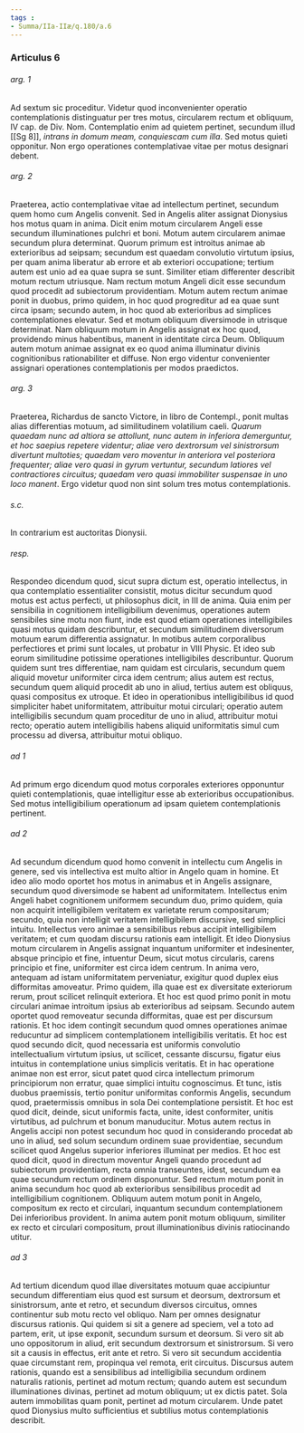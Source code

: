 ```yaml
---
tags : 
- Summa/IIa-IIæ/q.180/a.6
---
```


### Articulus 6

###### arg. 1
Ad sextum sic proceditur. Videtur quod inconvenienter operatio contemplationis distinguatur per tres motus, circularem rectum et obliquum, IV cap. de Div. Nom. Contemplatio enim ad quietem pertinet, secundum illud [[Sg 8]], *intrans in domum meam, conquiescam cum illa*. Sed motus quieti opponitur. Non ergo operationes contemplativae vitae per motus designari debent.

###### arg. 2
Praeterea, actio contemplativae vitae ad intellectum pertinet, secundum quem homo cum Angelis convenit. Sed in Angelis aliter assignat Dionysius hos motus quam in anima. Dicit enim motum circularem Angeli esse secundum illuminationes pulchri et boni. Motum autem circularem animae secundum plura determinat. Quorum primum est introitus animae ab exterioribus ad seipsam; secundum est quaedam convolutio virtutum ipsius, per quam anima liberatur ab errore et ab exteriori occupatione; tertium autem est unio ad ea quae supra se sunt. Similiter etiam differenter describit motum rectum utriusque. Nam rectum motum Angeli dicit esse secundum quod procedit ad subiectorum providentiam. Motum autem rectum animae ponit in duobus, primo quidem, in hoc quod progreditur ad ea quae sunt circa ipsam; secundo autem, in hoc quod ab exterioribus ad simplices contemplationes elevatur. Sed et motum obliquum diversimode in utrisque determinat. Nam obliquum motum in Angelis assignat ex hoc quod, providendo minus habentibus, manent in identitate circa Deum. Obliquum autem motum animae assignat ex eo quod anima illuminatur divinis cognitionibus rationabiliter et diffuse. Non ergo videntur convenienter assignari operationes contemplationis per modos praedictos.

###### arg. 3
Praeterea, Richardus de sancto Victore, in libro de Contempl., ponit multas alias differentias motuum, ad similitudinem volatilium caeli. *Quarum quaedam nunc ad altiora se attollunt, nunc autem in inferiora demerguntur, et hoc saepius repetere videntur; aliae vero dextrorsum vel sinistrorsum divertunt multoties; quaedam vero moventur in anteriora vel posteriora frequenter; aliae vero quasi in gyrum vertuntur, secundum latiores vel contractiores circuitus; quaedam vero quasi immobiliter suspensae in uno loco manent*. Ergo videtur quod non sint solum tres motus contemplationis.

###### s.c.
In contrarium est auctoritas Dionysii.

###### resp.
Respondeo dicendum quod, sicut supra dictum est, operatio intellectus, in qua contemplatio essentialiter consistit, motus dicitur secundum quod motus est actus perfecti, ut philosophus dicit, in III de anima. Quia enim per sensibilia in cognitionem intelligibilium devenimus, operationes autem sensibiles sine motu non fiunt, inde est quod etiam operationes intelligibiles quasi motus quidam describuntur, et secundum similitudinem diversorum motuum earum differentia assignatur. In motibus autem corporalibus perfectiores et primi sunt locales, ut probatur in VIII Physic. Et ideo sub eorum similitudine potissime operationes intelligibiles describuntur. Quorum quidem sunt tres differentiae, nam quidam est circularis, secundum quem aliquid movetur uniformiter circa idem centrum; alius autem est rectus, secundum quem aliquid procedit ab uno in aliud, tertius autem est obliquus, quasi compositus ex utroque. Et ideo in operationibus intelligibilibus id quod simpliciter habet uniformitatem, attribuitur motui circulari; operatio autem intelligibilis secundum quam proceditur de uno in aliud, attribuitur motui recto; operatio autem intelligibilis habens aliquid uniformitatis simul cum processu ad diversa, attribuitur motui obliquo.

###### ad 1
Ad primum ergo dicendum quod motus corporales exteriores opponuntur quieti contemplationis, quae intelligitur esse ab exterioribus occupationibus. Sed motus intelligibilium operationum ad ipsam quietem contemplationis pertinent.

###### ad 2
Ad secundum dicendum quod homo convenit in intellectu cum Angelis in genere, sed vis intellectiva est multo altior in Angelo quam in homine. Et ideo alio modo oportet hos motus in animabus et in Angelis assignare, secundum quod diversimode se habent ad uniformitatem. Intellectus enim Angeli habet cognitionem uniformem secundum duo, primo quidem, quia non acquirit intelligibilem veritatem ex varietate rerum compositarum; secundo, quia non intelligit veritatem intelligibilem discursive, sed simplici intuitu. Intellectus vero animae a sensibilibus rebus accipit intelligibilem veritatem; et cum quodam discursu rationis eam intelligit. Et ideo Dionysius motum circularem in Angelis assignat inquantum uniformiter et indesinenter, absque principio et fine, intuentur Deum, sicut motus circularis, carens principio et fine, uniformiter est circa idem centrum. In anima vero, antequam ad istam uniformitatem perveniatur, exigitur quod duplex eius difformitas amoveatur. Primo quidem, illa quae est ex diversitate exteriorum rerum, prout scilicet relinquit exteriora. Et hoc est quod primo ponit in motu circulari animae introitum ipsius ab exterioribus ad seipsam. Secundo autem oportet quod removeatur secunda difformitas, quae est per discursum rationis. Et hoc idem contingit secundum quod omnes operationes animae reducuntur ad simplicem contemplationem intelligibilis veritatis. Et hoc est quod secundo dicit, quod necessaria est uniformis convolutio intellectualium virtutum ipsius, ut scilicet, cessante discursu, figatur eius intuitus in contemplatione unius simplicis veritatis. Et in hac operatione animae non est error, sicut patet quod circa intellectum primorum principiorum non erratur, quae simplici intuitu cognoscimus. Et tunc, istis duobus praemissis, tertio ponitur uniformitas conformis Angelis, secundum quod, praetermissis omnibus in sola Dei contemplatione persistit. Et hoc est quod dicit, deinde, sicut uniformis facta, unite, idest conformiter, unitis virtutibus, ad pulchrum et bonum manuducitur. Motus autem rectus in Angelis accipi non potest secundum hoc quod in considerando procedat ab uno in aliud, sed solum secundum ordinem suae providentiae, secundum scilicet quod Angelus superior inferiores illuminat per medios. Et hoc est quod dicit, quod in directum moventur Angeli quando procedunt ad subiectorum providentiam, recta omnia transeuntes, idest, secundum ea quae secundum rectum ordinem disponuntur. Sed rectum motum ponit in anima secundum hoc quod ab exterioribus sensibilibus procedit ad intelligibilium cognitionem. Obliquum autem motum ponit in Angelo, compositum ex recto et circulari, inquantum secundum contemplationem Dei inferioribus provident. In anima autem ponit motum obliquum, similiter ex recto et circulari compositum, prout illuminationibus divinis ratiocinando utitur.

###### ad 3
Ad tertium dicendum quod illae diversitates motuum quae accipiuntur secundum differentiam eius quod est sursum et deorsum, dextrorsum et sinistrorsum, ante et retro, et secundum diversos circuitus, omnes continentur sub motu recto vel obliquo. Nam per omnes designatur discursus rationis. Qui quidem si sit a genere ad speciem, vel a toto ad partem, erit, ut ipse exponit, secundum sursum et deorsum. Si vero sit ab uno oppositorum in aliud, erit secundum dextrorsum et sinistrorsum. Si vero sit a causis in effectus, erit ante et retro. Si vero sit secundum accidentia quae circumstant rem, propinqua vel remota, erit circuitus. Discursus autem rationis, quando est a sensibilibus ad intelligibilia secundum ordinem naturalis rationis, pertinet ad motum rectum; quando autem est secundum illuminationes divinas, pertinet ad motum obliquum; ut ex dictis patet. Sola autem immobilitas quam ponit, pertinet ad motum circularem. Unde patet quod Dionysius multo sufficientius et subtilius motus contemplationis describit.

